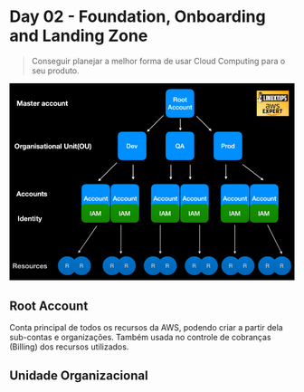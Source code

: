 # Day 02 - Foundation, Onboarding and Landing Zone

> Conseguir planejar a melhor forma de usar Cloud Computing para o seu produto.

![Foundation](../assets/foundation.png)

## Root Account
Conta principal de todos os recursos da AWS, podendo criar a partir dela sub-contas e organizações. Também usada no controle de cobranças (Billing) dos recursos utilizados.

## Unidade Organizacional
